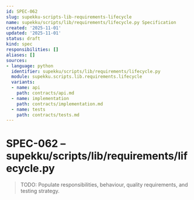 ```yaml
---
id: SPEC-062
slug: supekku-scripts-lib-requirements-lifecycle
name: supekku/scripts/lib/requirements/lifecycle.py Specification
created: '2025-11-01'
updated: '2025-11-01'
status: draft
kind: spec
responsibilities: []
aliases: []
sources:
- language: python
  identifier: supekku/scripts/lib/requirements/lifecycle.py
  module: supekku.scripts.lib.requirements.lifecycle
  variants:
  - name: api
    path: contracts/api.md
  - name: implementation
    path: contracts/implementation.md
  - name: tests
    path: contracts/tests.md
---
```


# SPEC-062 – supekku/scripts/lib/requirements/lifecycle.py

> TODO: Populate responsibilities, behaviour, quality requirements, and testing strategy.
